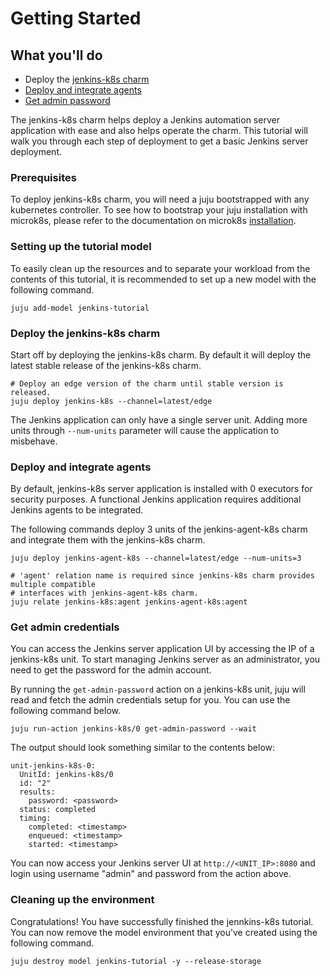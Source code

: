 # Getting Started

## What you'll do

- Deploy the [jenkins-k8s charm](https://charmhub.io/jenkins-k8s)
- [Deploy and integrate agents](#deploy-and-relate-agents)
- [Get admin password](#get-admin-password)

The jenkins-k8s charm helps deploy a Jenkins automation server application with ease and
also helps operate the charm. This
tutorial will walk you through each step of deployment to get a basic Jenkins server deployment.

### Prerequisites

To deploy jenkins-k8s charm, you will need a juju bootstrapped with any kubernetes controller.
To see how to bootstrap your juju installation with microk8s, please refer to the documentation
on microk8s [installation](https://juju.is/docs/olm/microk8s).

### Setting up the tutorial model

To easily clean up the resources and to separate your workload from the contents of this tutorial,
it is recommended to set up a new model with the following command.

```
juju add-model jenkins-tutorial
```

### Deploy the jenkins-k8s charm

Start off by deploying the jenkins-k8s charm. By default it will deploy the latest stable release
of the jenkins-k8s charm.

```
# Deploy an edge version of the charm until stable version is released.
juju deploy jenkins-k8s --channel=latest/edge
```

The Jenkins application can only have a single server unit. Adding more units through `--num-units`
parameter will cause the application to misbehave.

### Deploy and integrate agents

By default, jenkins-k8s server application is installed with 0 executors for security purposes.
A functional Jenkins application requires additional Jenkins agents to be integrated.

The following commands deploy 3 units of the jenkins-agent-k8s charm and integrate them with the
jenkins-k8s charm.

```
juju deploy jenkins-agent-k8s --channel=latest/edge --num-units=3

# 'agent' relation name is required since jenkins-k8s charm provides multiple compatible
# interfaces with jenkins-agent-k8s charm.
juju relate jenkins-k8s:agent jenkins-agent-k8s:agent
```

### Get admin credentials

You can access the Jenkins server application UI by accessing the IP of a jenkins-k8s unit. To
start managing Jenkins server as an administrator, you need to get the password for the admin
account.

By running the `get-admin-password` action on a jenkins-k8s unit, juju will read and fetch the
admin credentials setup for you. You can use the following command below.

```
juju run-action jenkins-k8s/0 get-admin-password --wait
```

The output should look something similar to the contents below:

```
unit-jenkins-k8s-0:
  UnitId: jenkins-k8s/0
  id: "2"
  results:
    password: <password>
  status: completed
  timing:
    completed: <timestamp>
    enqueued: <timestamp>
    started: <timestamp>
```

You can now access your Jenkins server UI at `http://<UNIT_IP>:8080` and login using username
"admin" and password from the action above.

### Cleaning up the environment

Congratulations! You have successfully finished the jennkins-k8s tutorial. You can now remove the
model environment that you’ve created using the following command.

```
juju destroy model jenkins-tutorial -y --release-storage
```